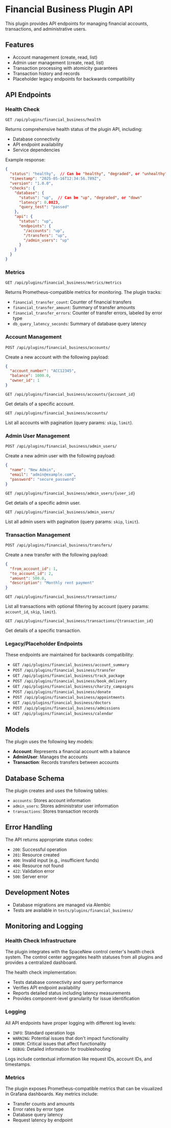 # Financial Business Plugin API

This plugin provides API endpoints for managing financial accounts, transactions, and administrative users.

## Features

- Account management (create, read, list)
- Admin user management (create, read, list)
- Transaction processing with atomicity guarantees
- Transaction history and records
- Placeholder legacy endpoints for backwards compatibility

## API Endpoints

### Health Check

```
GET /api/plugins/financial_business/health
```

Returns comprehensive health status of the plugin API, including:

- Database connectivity
- API endpoint availability
- Service dependencies

Example response:

```json
{
  "status": "healthy",  // Can be "healthy", "degraded", or "unhealthy"
  "timestamp": "2025-05-16T12:34:56.789Z",
  "version": "1.0.0",
  "checks": {
    "database": {
      "status": "up",  // Can be "up", "degraded", or "down"
      "latency": 0.0023,
      "query_test": "passed"
    },
    "api": {
      "status": "up",
      "endpoints": {
        "/accounts": "up",
        "/transfers": "up",
        "/admin_users": "up"
      }
    }
  }
}
```

### Metrics

```
GET /api/plugins/financial_business/metrics/metrics
```

Returns Prometheus-compatible metrics for monitoring. The plugin tracks:

- `financial_transfer_count`: Counter of financial transfers
- `financial_transfer_amount`: Summary of transfer amounts
- `financial_transfer_errors`: Counter of transfer errors, labeled by error type
- `db_query_latency_seconds`: Summary of database query latency

### Account Management

```
POST /api/plugins/financial_business/accounts/
```

Create a new account with the following payload:

```json
{
  "account_number": "ACC12345",
  "balance": 1000.0,
  "owner_id": 1
}
```

```
GET /api/plugins/financial_business/accounts/{account_id}
```

Get details of a specific account.

```
GET /api/plugins/financial_business/accounts/
```

List all accounts with pagination (query params: `skip`, `limit`).

### Admin User Management

```
POST /api/plugins/financial_business/admin_users/
```

Create a new admin user with the following payload:

```json
{
  "name": "New Admin",
  "email": "admin@example.com",
  "password": "secure_password"
}
```

```
GET /api/plugins/financial_business/admin_users/{user_id}
```

Get details of a specific admin user.

```
GET /api/plugins/financial_business/admin_users/
```

List all admin users with pagination (query params: `skip`, `limit`).

### Transaction Management

```
POST /api/plugins/financial_business/transfers/
```

Create a new transfer with the following payload:

```json
{
  "from_account_id": 1,
  "to_account_id": 2,
  "amount": 500.0,
  "description": "Monthly rent payment"
}
```

```
GET /api/plugins/financial_business/transactions/
```

List all transactions with optional filtering by account (query params: `account_id`, `skip`, `limit`).

```
GET /api/plugins/financial_business/transactions/{transaction_id}
```

Get details of a specific transaction.

### Legacy/Placeholder Endpoints

These endpoints are maintained for backwards compatibility:

- `GET /api/plugins/financial_business/account_summary`
- `POST /api/plugins/financial_business/transfer`
- `GET /api/plugins/financial_business/track_package`
- `POST /api/plugins/financial_business/book_delivery`
- `GET /api/plugins/financial_business/charity_campaigns`
- `POST /api/plugins/financial_business/donate`
- `POST /api/plugins/financial_business/appointments`
- `GET /api/plugins/financial_business/doctors`
- `POST /api/plugins/financial_business/admissions`
- `GET /api/plugins/financial_business/calendar`

## Models

The plugin uses the following key models:

- **Account**: Represents a financial account with a balance
- **AdminUser**: Manages the accounts
- **Transaction**: Records transfers between accounts

## Database Schema

The plugin creates and uses the following tables:

- `accounts`: Stores account information
- `admin_users`: Stores administrator user information
- `transactions`: Stores transaction records

## Error Handling

The API returns appropriate status codes:

- `200`: Successful operation
- `201`: Resource created
- `400`: Invalid input (e.g., insufficient funds)
- `404`: Resource not found
- `422`: Validation error
- `500`: Server error

## Development Notes

- Database migrations are managed via Alembic
- Tests are available in `tests/plugins/financial_business/`

## Monitoring and Logging

### Health Check Infrastructure

The plugin integrates with the SpaceNew control center's health check system. The control center aggregates health statuses from all plugins and provides a centralized dashboard.

The health check implementation:

- Tests database connectivity and query performance
- Verifies API endpoint availability
- Reports detailed status including latency measurements
- Provides component-level granularity for issue identification

### Logging

All API endpoints have proper logging with different log levels:

- `INFO`: Standard operation logs
- `WARNING`: Potential issues that don't impact functionality
- `ERROR`: Critical issues that affect functionality
- `DEBUG`: Detailed information for troubleshooting

Logs include contextual information like request IDs, account IDs, and timestamps.

### Metrics

The plugin exposes Prometheus-compatible metrics that can be visualized in Grafana dashboards. Key metrics include:

- Transfer counts and amounts
- Error rates by error type
- Database query latency
- Request latency by endpoint
